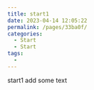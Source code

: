 ```yaml
---
title: start1
date: 2023-04-14 12:05:22
permalink: /pages/33ba0f/
categories:
  - Start
  - Start
tags:
  - 
---
```

start1 add some text
